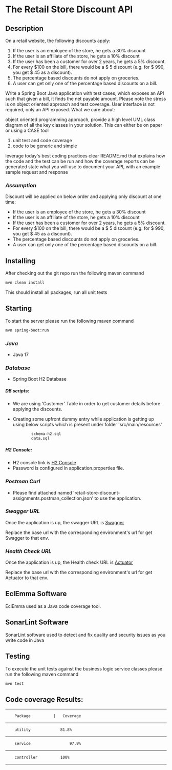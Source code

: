 # The Retail Store Discount API

## Description

On a retail website, the following discounts apply:
1. If the user is an employee of the store, he gets a 30% discount
2. If the user is an affiliate of the store, he gets a 10% discount
3. If the user has been a customer for over 2 years, he gets a 5% discount.
4. For every $100 on the bill, there would be a $ 5 discount (e.g. for $ 990, you get $ 45 as a discount).
5. The percentage based discounts do not apply on groceries.
6. A user can get only one of the percentage based discounts on a bill.

Write a Spring Boot Java application with test cases, which exposes an API such that given a bill, it finds the net payable amount. Please note the stress is on object oriented approach and test coverage. User interface is not required, only an API exposed. What we care about:

object oriented programming approach, provide a high level UML class diagram of all the key classes in your solution. This can either be on paper or using a CASE tool
1. unit test and code coverage
2. code to be generic and simple

leverage today's best coding practices
clear README.md that explains how the code and the test can be run and how the coverage reports can be generated
state what you will use to document your API, with an example sample request and response


### *Assumption*
Discount will be applied on below order and applying only discount at one time:
  - If the user is an employee of the store, he gets a 30% discount
  - If the user is an affiliate of the store, he gets a 10% discount
  - If the user has been a customer for over 2 years, he gets a 5% discount.
  - For every $100 on the bill, there would be a $ 5 discount (e.g. for $ 990, you
	get $ 45 as a discount).
  - The percentage based discounts do not apply on groceries.
  - A user can get only one of the percentage based discounts on a bill.
	   
## Installing

After checking out the git repo run the following maven command

```bash
mvn clean install
```

This should install all packages, run all unit tests

## Starting

To start the server please run the following maven command

```bash
mvn spring-boot:run
```


### *Java*
  - Java 17

### *Database*
  - Spring Boot H2 Database
  
##### DB scripts: 
  - We are using 'Customer' Table in order to get customer details before applying the discounts.
  - Creating some upfront dummy entry while application is getting up using below scripts which is present under folder 'src/main/resources'
    		
	    		schema-h2.sql
    			data.sql 
    		
    
  
##### H2 Console: 
 - H2 console link is [H2 Console](http://localhost:8093/retail-store-discount/h2-console/)
 - Password is configured in application.properties file.
 

### *Postman Curl*
  - Please find attached named 'retail-store-discount-assignments.postman_collection.json' to use the application.
  
  
### *Swagger URL*
Once the application is up, the swagger URL is [Swagger](http://localhost:8093/retail-store-discount/swagger-ui/index.html?configUrl=/api-docs/swagger-config#/)

Replace the base url with the corresponding environment's url for get Swagger to that env.

### *Health Check URL*
Once the application is up, the Health check URL is [Actuator](http://localhost:8093/retail-store-discount/actuator/health)

Replace the base url with the corresponding environment's url for get Actuator to that env.

## EclEmma Software

EclEmma used as a Java code coverage tool.

## SonarLint Software

SonarLint software used to detect and fix quality and security issues as you write code in Java

## Testing

To execute the unit tests against the business logic service classes please run the following maven command

```bash
mvn test
```

## Code coverage Results:
-----------------------------------
		Package	         |   Coverage
-----------------------------------------
		utility	      	    81.8%
-----------------------------------------
		service  	            97.9%
-----------------------------------------
		controller	  	    100%
-----------------------------------------
